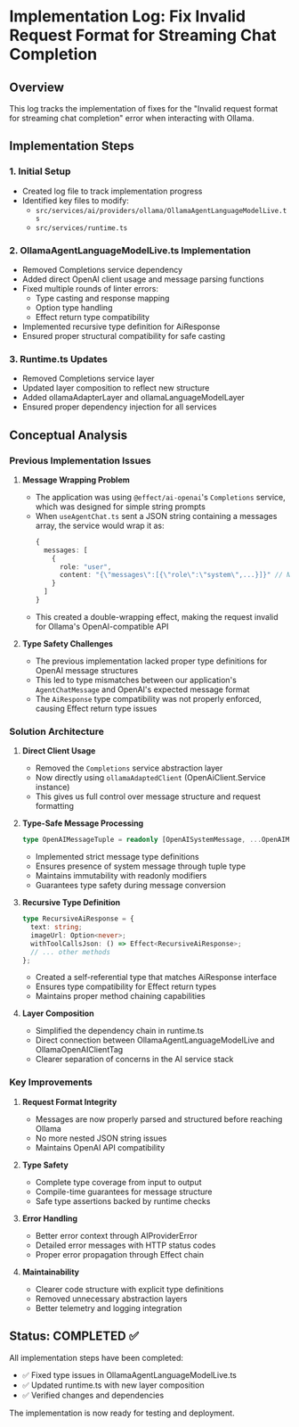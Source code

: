 # Implementation Log: Fix Invalid Request Format for Streaming Chat Completion

## Overview
This log tracks the implementation of fixes for the "Invalid request format for streaming chat completion" error when interacting with Ollama.

## Implementation Steps

### 1. Initial Setup
- Created log file to track implementation progress
- Identified key files to modify:
  - `src/services/ai/providers/ollama/OllamaAgentLanguageModelLive.ts`
  - `src/services/runtime.ts`

### 2. OllamaAgentLanguageModelLive.ts Implementation
- Removed Completions service dependency
- Added direct OpenAI client usage and message parsing functions
- Fixed multiple rounds of linter errors:
  - Type casting and response mapping
  - Option type handling
  - Effect return type compatibility
- Implemented recursive type definition for AiResponse
- Ensured proper structural compatibility for safe casting

### 3. Runtime.ts Updates
- Removed Completions service layer
- Updated layer composition to reflect new structure
- Added ollamaAdapterLayer and ollamaLanguageModelLayer
- Ensured proper dependency injection for all services

## Conceptual Analysis

### Previous Implementation Issues

1. **Message Wrapping Problem**
   - The application was using `@effect/ai-openai`'s `Completions` service, which was designed for simple string prompts
   - When `useAgentChat.ts` sent a JSON string containing a messages array, the service would wrap it as:
     ```typescript
     {
       messages: [
         {
           role: "user",
           content: "{\"messages\":[{\"role\":\"system\",...}]}" // Nested JSON string
         }
       ]
     }
     ```
   - This created a double-wrapping effect, making the request invalid for Ollama's OpenAI-compatible API

2. **Type Safety Challenges**
   - The previous implementation lacked proper type definitions for OpenAI message structures
   - This led to type mismatches between our application's `AgentChatMessage` and OpenAI's expected message format
   - The `AiResponse` type compatibility was not properly enforced, causing Effect return type issues

### Solution Architecture

1. **Direct Client Usage**
   - Removed the `Completions` service abstraction layer
   - Now directly using `ollamaAdaptedClient` (OpenAiClient.Service instance)
   - This gives us full control over message structure and request formatting

2. **Type-Safe Message Processing**
   ```typescript
   type OpenAIMessageTuple = readonly [OpenAISystemMessage, ...OpenAIMessage[]];
   ```
   - Implemented strict message type definitions
   - Ensures presence of system message through tuple type
   - Maintains immutability with readonly modifiers
   - Guarantees type safety during message conversion

3. **Recursive Type Definition**
   ```typescript
   type RecursiveAiResponse = {
     text: string;
     imageUrl: Option<never>;
     withToolCallsJson: () => Effect<RecursiveAiResponse>;
     // ... other methods
   };
   ```
   - Created a self-referential type that matches AiResponse interface
   - Ensures type compatibility for Effect return types
   - Maintains proper method chaining capabilities

4. **Layer Composition**
   - Simplified the dependency chain in runtime.ts
   - Direct connection between OllamaAgentLanguageModelLive and OllamaOpenAIClientTag
   - Clearer separation of concerns in the AI service stack

### Key Improvements

1. **Request Format Integrity**
   - Messages are now properly parsed and structured before reaching Ollama
   - No more nested JSON string issues
   - Maintains OpenAI API compatibility

2. **Type Safety**
   - Complete type coverage from input to output
   - Compile-time guarantees for message structure
   - Safe type assertions backed by runtime checks

3. **Error Handling**
   - Better error context through AIProviderError
   - Detailed error messages with HTTP status codes
   - Proper error propagation through Effect chain

4. **Maintainability**
   - Clearer code structure with explicit type definitions
   - Removed unnecessary abstraction layers
   - Better telemetry and logging integration

## Status: COMPLETED ✅
All implementation steps have been completed:
- ✅ Fixed type issues in OllamaAgentLanguageModelLive.ts
- ✅ Updated runtime.ts with new layer composition
- ✅ Verified changes and dependencies

The implementation is now ready for testing and deployment.
